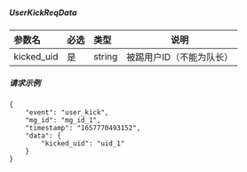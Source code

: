 ##### UserKickReqData

| 参数名        | 必选  | 类型     | 说明            |
|:-----------|:----|:-------|---------------|
| kicked_uid | 是   | string | 被踢用户ID（不能为队长） |

##### 请求示例
```
{
    "event": "user_kick",
    "mg_id": "mg_id_1",
    "timestamp": "1657770493152",
    "data": {
        "kicked_uid": "uid_1"
    }
}
```